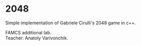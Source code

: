 # 2048
Simple implementation of Gabriele Cirulli's 2048 game in c++.
  
  FAMCS additional lab.  
  Teacher: Anatoly Varivonchik.
 
